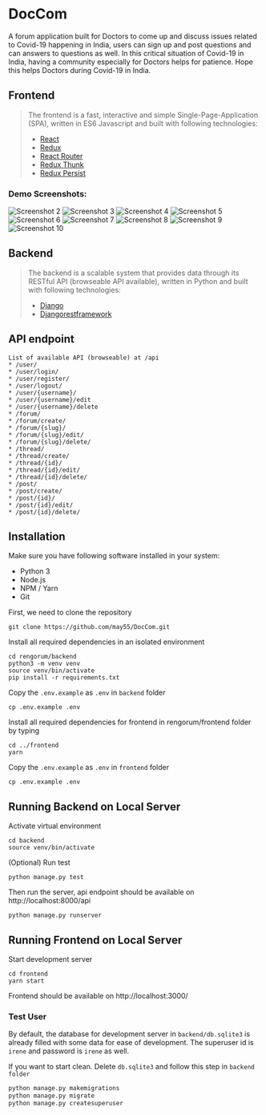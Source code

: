 # DocCom
A forum application built for Doctors to come up and discuss issues related to Covid-19 happening in India, users can sign up and post questions and can answers to questions as well. In this critical situation of Covid-19 in India, having a community especially for Doctors helps for patience. Hope this helps Doctors during Covid-19 in India.

## Frontend
> The frontend is a fast, interactive and simple Single-Page-Application (SPA), written in ES6 Javascript and built with following technologies:
> * [React](https://facebook.github.io/react/)
> * [Redux](http://redux.js.org/)
> * [React Router](https://github.com/ReactTraining/react-router)
> * [Redux Thunk](https://github.com/gaearon/redux-thunk)
> * [Redux Persist](https://github.com/rt2zz/redux-persist)

### Demo Screenshots:
![Screenshot 2](preview/frontend_2.png)
![Screenshot 3](preview/frontend_3.png)
![Screenshot 4](preview/frontend_4.png)
![Screenshot 5](preview/frontend_5.png)
![Screenshot 6](preview/frontend_6.png)
![Screenshot 7](preview/frontend_7.png)
![Screenshot 8](preview/frontend_8.png)
![Screenshot 9](preview/frontend_9.png)
![Screenshot 10](preview/frontend_10.png)

## Backend
> The backend is a scalable system that provides data through its RESTful API (browseable API available), written in Python and built with following technologies:
> * [Django](https://www.djangoproject.com/)
> * [Djangorestframework](http://www.django-rest-framework.org/)

## API endpoint
```
List of available API (browseable) at /api
* /user/
* /user/login/
* /user/register/
* /user/logout/
* /user/{username}/
* /user/{username}/edit
* /user/{username}/delete
* /forum/
* /forum/create/
* /forum/{slug}/
* /forum/{slug}/edit/
* /forum/{slug}/delete/
* /thread/
* /thread/create/
* /thread/{id}/
* /thread/{id}/edit/
* /thread/{id}/delete/
* /post/
* /post/create/
* /post/{id}/
* /post/{id}/edit/
* /post/{id}/delete/
```

## Installation

Make sure you have following software installed in your system:
* Python 3
* Node.js
* NPM / Yarn
* Git

First, we need to clone the repository
```
git clone https://github.com/may55/DocCom.git
```

Install all required dependencies in an isolated environment

```
cd rengorum/backend
python3 -m venv venv
source venv/bin/activate
pip install -r requirements.txt
```

Copy the `.env.example` as `.env` in `backend` folder
```
cp .env.example .env
```

Install all required dependencies for frontend in rengorum/frontend folder by typing
```
cd ../frontend
yarn
```

Copy the `.env.example` as `.env` in `frontend` folder
```
cp .env.example .env
```

## Running Backend on Local Server

Activate virtual environment

```
cd backend
source venv/bin/activate
```

(Optional) Run test
```
python manage.py test
```

Then run the server, api endpoint should be available on http://localhost:8000/api

```
python manage.py runserver
```

## Running Frontend on Local Server

Start development server

```
cd frontend
yarn start
```

Frontend should be available on http://localhost:3000/

### Test User
By default, the database for development server in `backend/db.sqlite3` is already filled with some data for ease of development. The superuser id is `irene` and password is `irene` as well.

If you want to start clean. Delete `db.sqlite3` and follow this step in `backend folder`
```py
python manage.py makemigrations
python manage.py migrate
python manage.py createsuperuser
```
